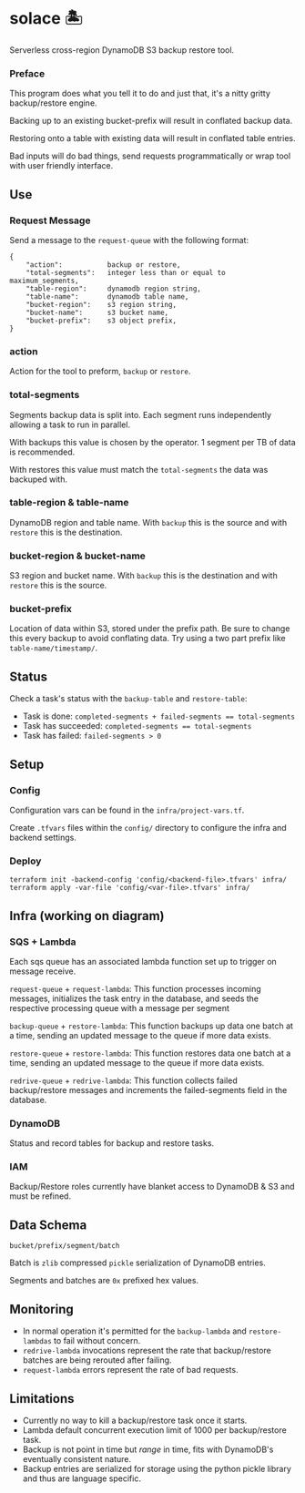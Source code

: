# solace 🏝
Serverless cross-region DynamoDB S3 backup restore tool.

### Preface

This program does what you tell it to do and just that, it's a nitty gritty backup/restore engine.

Backing up to an existing bucket-prefix will result in conflated backup data.

Restoring onto a table with existing data will result in conflated table entries.

Bad inputs will do bad things, send requests programmatically or wrap tool with user friendly interface.

## Use

### Request Message

Send a message to the `request-queue` with the following format:

```
{
    "action":           backup or restore,
    "total-segments":   integer less than or equal to maximum_segments,
    "table-region":     dynamodb region string,
    "table-name":       dynamodb table name,
    "bucket-region":    s3 region string,
    "bucket-name":      s3 bucket name,
    "bucket-prefix":    s3 object prefix,
}
```

### action

Action for the tool to preform, `backup` or `restore`.

### total-segments

Segments backup data is split into. Each segment runs independently allowing a task to run in parallel.

With backups this value is chosen by the operator. 1 segment per TB of data is recommended.

With restores this value must match the `total-segments` the data was backuped with.

### table-region & table-name

DynamoDB region and table name. With `backup` this is the source and with `restore` this is the destination.

### bucket-region & bucket-name

S3 region and bucket name. With `backup` this is the destination and with `restore` this is the source.

### bucket-prefix

Location of data within S3, stored under the prefix path. Be sure to change this every backup to avoid conflating data. Try using a two part prefix like `table-name/timestamp/`.


## Status

Check a task's status with the `backup-table` and `restore-table`:

* Task is done: `completed-segments + failed-segments == total-segments`
* Task has succeeded: `completed-segments == total-segments`
* Task has failed: `failed-segments > 0`

## Setup

### Config

Configuration vars can be found in the `infra/project-vars.tf`.

Create `.tfvars` files within the `config/` directory to configure the infra and backend settings.

### Deploy

```
terraform init -backend-config 'config/<backend-file>.tfvars' infra/
terraform apply -var-file 'config/<var-file>.tfvars' infra/
```

## Infra (working on diagram)

### SQS + Lambda

Each sqs queue has an associated lambda function set up to trigger on message receive.

`request-queue` + `request-lambda`: This function processes incoming messages, initializes the task entry in the database, and seeds the respective processing queue with a message per segment

`backup-queue` + `restore-lambda`: This function backups up data one batch at a time, sending an updated message to the queue if more data exists.

`restore-queue` + `restore-lambda`: This function restores data one batch at a time, sending an updated message to the queue if more data exists.

`redrive-queue` + `redrive-lambda`: This function collects failed backup/restore messages and increments the failed-segments field in the database.


### DynamoDB

Status and record tables for backup and restore tasks.

### IAM

Backup/Restore roles currently have blanket access to DynamoDB & S3 and must be refined.

## Data Schema

```
bucket/prefix/segment/batch
```

Batch is `zlib` compressed `pickle` serialization of DynamoDB entries.

Segments and batches are `0x` prefixed hex values.

## Monitoring
- In normal operation it's permitted for the `backup-lambda` and `restore-lambdas` to fail without concern.
- `redrive-lambda` invocations represent the rate that backup/restore batches are being rerouted after failing.
- `request-lambda` errors represent the rate of bad requests.


## Limitations
- Currently no way to kill a backup/restore task once it starts.
- Lambda default concurrent execution limit of 1000 per backup/restore task.
- Backup is not point in time but _range_ in time, fits with DynamoDB's eventually consistent nature.
- Backup entries are serialized for storage using the python pickle library and thus are language specific.
